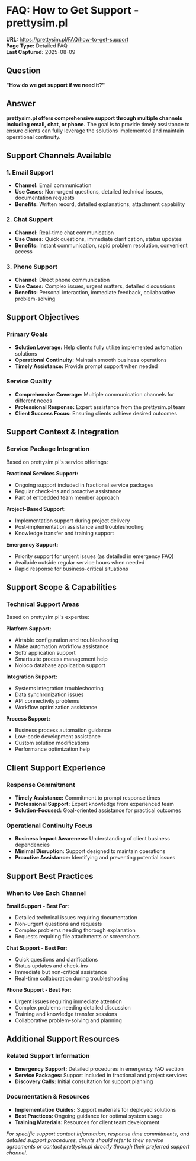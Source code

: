 # FAQ: How to Get Support - prettysim.pl

**URL:** https://prettysim.pl/FAQ/how-to-get-support  
**Page Type:** Detailed FAQ  
**Last Captured:** 2025-08-09

## Question

**"How do we get support if we need it?"**

## Answer

**prettysim.pl offers comprehensive support through multiple channels including email, chat, or phone.** The goal is to provide timely assistance to ensure clients can fully leverage the solutions implemented and maintain operational continuity.

## Support Channels Available

### 1. Email Support
- **Channel:** Email communication
- **Use Cases:** Non-urgent questions, detailed technical issues, documentation requests
- **Benefits:** Written record, detailed explanations, attachment capability

### 2. Chat Support  
- **Channel:** Real-time chat communication
- **Use Cases:** Quick questions, immediate clarification, status updates
- **Benefits:** Instant communication, rapid problem resolution, convenient access

### 3. Phone Support
- **Channel:** Direct phone communication
- **Use Cases:** Complex issues, urgent matters, detailed discussions
- **Benefits:** Personal interaction, immediate feedback, collaborative problem-solving

## Support Objectives

### Primary Goals
- **Solution Leverage:** Help clients fully utilize implemented automation solutions
- **Operational Continuity:** Maintain smooth business operations
- **Timely Assistance:** Provide prompt support when needed

### Service Quality
- **Comprehensive Coverage:** Multiple communication channels for different needs
- **Professional Response:** Expert assistance from the prettysim.pl team
- **Client Success Focus:** Ensuring clients achieve desired outcomes

## Support Context & Integration

### Service Package Integration
Based on prettysim.pl's service offerings:

**Fractional Services Support:**
- Ongoing support included in fractional service packages
- Regular check-ins and proactive assistance
- Part of embedded team member approach

**Project-Based Support:**
- Implementation support during project delivery
- Post-implementation assistance and troubleshooting
- Knowledge transfer and training support

**Emergency Support:**
- Priority support for urgent issues (as detailed in emergency FAQ)
- Available outside regular service hours when needed
- Rapid response for business-critical situations

## Support Scope & Capabilities

### Technical Support Areas
Based on prettysim.pl's expertise:

**Platform Support:**
- Airtable configuration and troubleshooting
- Make automation workflow assistance
- Softr application support
- Smartsuite process management help
- Noloco database application support

**Integration Support:**
- Systems integration troubleshooting
- Data synchronization issues
- API connectivity problems
- Workflow optimization assistance

**Process Support:**
- Business process automation guidance
- Low-code development assistance
- Custom solution modifications
- Performance optimization help

## Client Support Experience

### Response Commitment
- **Timely Assistance:** Commitment to prompt response times
- **Professional Support:** Expert knowledge from experienced team
- **Solution-Focused:** Goal-oriented assistance for practical outcomes

### Operational Continuity Focus
- **Business Impact Awareness:** Understanding of client business dependencies
- **Minimal Disruption:** Support designed to maintain operations
- **Proactive Assistance:** Identifying and preventing potential issues

## Support Best Practices

### When to Use Each Channel

**Email Support - Best For:**
- Detailed technical issues requiring documentation
- Non-urgent questions and requests
- Complex problems needing thorough explanation
- Requests requiring file attachments or screenshots

**Chat Support - Best For:**
- Quick questions and clarifications
- Status updates and check-ins  
- Immediate but non-critical assistance
- Real-time collaboration during troubleshooting

**Phone Support - Best For:**
- Urgent issues requiring immediate attention
- Complex problems needing detailed discussion
- Training and knowledge transfer sessions
- Collaborative problem-solving and planning

## Additional Support Resources

### Related Support Information
- **Emergency Support:** Detailed procedures in emergency FAQ section
- **Service Packages:** Support included in fractional and project services
- **Discovery Calls:** Initial consultation for support planning

### Documentation & Resources
- **Implementation Guides:** Support materials for deployed solutions
- **Best Practices:** Ongoing guidance for optimal system usage
- **Training Materials:** Resources for client team development

*For specific support contact information, response time commitments, and detailed support procedures, clients should refer to their service agreements or contact prettysim.pl directly through their preferred support channel.*